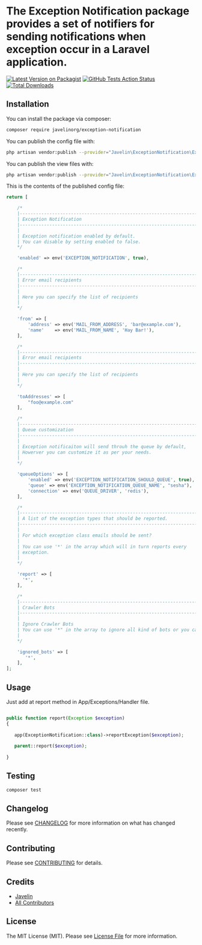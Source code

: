 # The Exception Notification package provides a set of notifiers for sending notifications when exception occur in a Laravel application.

[![Latest Version on Packagist](https://img.shields.io/packagist/v/javelinorg/exception-notification.svg?style=flat-square)](https://packagist.org/packages/javelinorg/exception-notification)
[![GitHub Tests Action Status](https://img.shields.io/github/workflow/status/javelinorg/exception-notification/run-tests?label=tests)](https://github.com/javelinorg/exception-notification/actions?query=workflow%3Arun-tests+branch%3Amaster)
[![Total Downloads](https://img.shields.io/packagist/dt/javelinorg/exception-notification.svg?style=flat-square)](https://packagist.org/packages/javelinorg/exception-notification)

## Installation

You can install the package via composer:

```bash
composer require javelinorg/exception-notification
```

You can publish the config file with:
```bash
php artisan vendor:publish --provider="Javelin\ExceptionNotification\ExceptionNotificationServiceProvider" --tag="config"
```

You can publish the view files with:
```bash
php artisan vendor:publish --provider="Javelin\ExceptionNotification\ExceptionNotificationServiceProvider" --tag="views"
```

This is the contents of the published config file:

```php
return [

    /*
    |--------------------------------------------------------------------------
    | Exception Notification
    |--------------------------------------------------------------------------
    |
    | Exception notification enabled by default.
    | You can disable by setting enabled to false.
    */

    'enabled' => env('EXCEPTION_NOTIFICATION', true),

    /*
    |--------------------------------------------------------------------------
    | Error email recipients
    |--------------------------------------------------------------------------
    |
    | Here you can specify the list of recipients
    |
    */

    'from' => [
        'address' => env('MAIL_FROM_ADDRESS', 'bar@example.com'),
        'name'    => env('MAIL_FROM_NAME', 'Hay Bar!'),
    ],

    /*
    |--------------------------------------------------------------------------
    | Error email recipients
    |--------------------------------------------------------------------------
    |
    | Here you can specify the list of recipients
    |
    */

    'toAddresses' => [
        "foo@example.com"
    ],

    /*
    |--------------------------------------------------------------------------
    | Queue customization
    |--------------------------------------------------------------------------
    |
    | Exception notificaiton will send throuh the queue by default,
    | Howerver you can customize it as per your needs.
    |
    */

    'queueOptions' => [
        'enabled' => env('EXCEPTION_NOTIFICATION_SHOULD_QUEUE', true),
        'queue' => env('EXCEPTION_NOTIFICATION_QUEUE_NAME', "sesha"),
        'connection' => env('QUEUE_DRIVER', 'redis'),
    ],

    /*
    |--------------------------------------------------------------------------
    | A list of the exception types that should be reported.
    |--------------------------------------------------------------------------
    |
    | For which exception class emails should be sent?
    |
    | You can use '*' in the array which will in turn reports every
    | exception.
    |
    */

    'report' => [
      '*',
    ],

    /*
    |--------------------------------------------------------------------------
    | Crawler Bots
    |--------------------------------------------------------------------------
    |
    | Ignore Crawler Bots
    | You can use '*" in the array to ignore all kind of bots or you can specify only particular bots.
    |
    */

    'ignored_bots' => [
       '*',
    ],
];
```

## Usage
 Just add at report method in App/Exceptions/Handler file.
``` php

public function report(Exception $exception) 
{
   
   app(ExceptionNotification::class)->reportException($exception);
    
   parent::report($exception);
    
}

```

## Testing

``` bash
composer test
```

## Changelog

Please see [CHANGELOG](CHANGELOG.md) for more information on what has changed recently.

## Contributing

Please see [CONTRIBUTING](CONTRIBUTING.md) for details.

## Credits

- [Javelin](https://github.com/Javelinorg)
- [All Contributors](../../contributors)

## License

The MIT License (MIT). Please see [License File](LICENSE.md) for more information.
